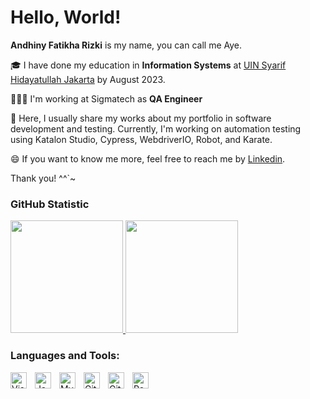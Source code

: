 # Hello, World!

**Andhiny Fatikha Rizki** is my name, you can call me Aye.

🎓 I have done my education in **Information Systems** at [UIN Syarif Hidayatullah Jakarta](https://www.uinjkt.ac.id/) by August 2023.

👩🏻‍💻 I'm working at Sigmatech as **QA Engineer** 

🌱 Here, I usually share my works about my portfolio in software development and testing. Currently, I'm working on automation testing using Katalon Studio, Cypress, WebdriverIO, Robot, and Karate.

😄 If you want to know me more, feel free to reach me by [Linkedin](https://www.linkedin.com/in/andhiny-fatikha/).

Thank you! ^^`~

### GitHub Statistic
<p align="left">
<a href="https://github.com/cyubimanyo">
  <img height="180em" src="https://github-readme-stats-eight-theta.vercel.app/api?username=cyubimanyo&show_icons=true&theme=algolia&include_all_commits=true&count_private=true"/>
  <img height="180em" src="https://github-readme-stats-eight-theta.vercel.app/api/top-langs/?username=cyubimanyo&layout=compact&langs_count=8&theme=algolia"/>
</a>
</p>

### Languages and Tools:

<img align="left" alt="Visual Studio Code" width="26px" src="https://cdn.jsdelivr.net/gh/devicons/devicon/icons/vscode/vscode-original.svg" style="padding-right:10px;" />

<img align="left" alt="JavaScript" width="26px" src="https://cdn.jsdelivr.net/gh/devicons/devicon/icons/javascript/javascript-original.svg" style="padding-right:10px;" />

<img align="left" alt="MySQL" width="26px" src="https://cdn.jsdelivr.net/gh/devicons/devicon/icons/mysql/mysql-original.svg" style="padding-right:10px;" />

<img align="left" alt="Git" width="26px" src="https://cdn.jsdelivr.net/gh/devicons/devicon/icons/git/git-original.svg" style="padding-right:10px;" />

<img align="left" alt="GitHub" width="26px" src="https://user-images.githubusercontent.com/3369400/139447912-e0f43f33-6d9f-45f8-be46-2df5bbc91289.png" style="padding-right:10px;" />

<img align="left" alt="Postman" width="26px" src="https://seeklogo.com/images/P/postman-logo-0087CA0D15-seeklogo.com.png" style="padding-right:10px;" />
